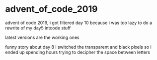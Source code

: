 # advent_of_code_2019
advent of code 2019, i got filtered day 10 because i was too lazy to do a rewrite of my day5 intcode stuff

latest versions are the working ones

funny story about day 8
i switched the transparent and black pixels so i ended up spending hours trying to decipher the space between letters
